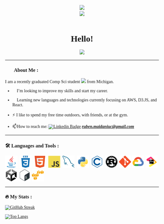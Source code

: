 
<!---
rubanyukm/rubanyukm is a ✨ special ✨ repository because its `README.md` (this file) appears on your GitHub profile.
You can click the Preview link to take a look at your changes.
--->
<body style="font-family: cursive;">
  <div id="header" align="center">
    <img src="https://media.giphy.com/media/h0Cq1ClzO3UpupFPjP/giphy.gif" width="100"/>
  </div>
  <div id="badges" align="center">
    <a href="https://www.linkedin.com/in/ruben-maidaniuc/">
      <img src="https://img.shields.io/badge/LinkedIn-blue?logo=linkedin&logoColor=white&style=for-the-badge"/>
    </a>
  </div>
  <div id="gitdata" align="center">
  <img src="https://komarev.com/ghpvc/?username=rubanyukm&style=flat-square&color=blue" alt=""/>
  </div>
  <h1 align="center">
    Hello!
  </h1>
  <div id="banner" align="center">
    <img src="https://media.giphy.com/media/xT5LMIciqRn5imbF7y/giphy.gif"/>
  </div>
</body>

---

### :man_technologist: About Me :

I am a recently graduated Comp Sci student <img src="https://media.giphy.com/media/WUlplcMpOCEmTGBtBW/giphy.gif" width="30"> from Michigan.

- :telescope: I’m looking to improve my skills and start my career.

- :seedling: Learning new languages and technologies currently focusing on AWS, D3.JS, and React.

- :zap: I like to spend my free time outdoors, with friends, or at the gym.

- :mailbox:How to reach me: [![Linkedin Badge](https://img.shields.io/badge/-RubenMaidaniuc-blue?style=flat&logo=Linkedin&logoColor=white)](https://www.linkedin.com/in/ruben-maidaniuc/) <i><b>ruben.maidaniuc@gmail.com</b></i>

---

### :hammer_and_wrench: Languages and Tools :

<div>
  <img src="https://github.com/devicons/devicon/blob/master/icons/java/java-original.svg" title="Java" alt="Java" width="40" height="40"/>&nbsp;
  <img src="https://github.com/devicons/devicon/blob/master/icons/css3/css3-plain-wordmark.svg"  title="CSS3" alt="CSS" width="40" height="40"/>&nbsp;
  <img src="https://github.com/devicons/devicon/blob/master/icons/html5/html5-original.svg" title="HTML5" alt="HTML" width="40" height="40"/>&nbsp;
  <img src="https://github.com/devicons/devicon/blob/master/icons/javascript/javascript-original.svg" title="JavaScript" alt="JavaScript" width="40" height="40"/>&nbsp;
  <img src="https://github.com/devicons/devicon/blob/master/icons/mysql/mysql-original.svg" title="MySQL"  alt="MySQL" width="40" height="40"/>&nbsp;
  <img src="https://github.com/devicons/devicon/blob/master/icons/python/python-original.svg" title="Python"  alt="Python" width="40" height="40"/>&nbsp;
  <img src="https://github.com/devicons/devicon/blob/master/icons/c/c-line.svg" title="C"  alt="C" width="40" height="40"/>&nbsp;
  <img src="https://github.com/devicons/devicon/blob/master/icons/rust/rust-original.svg" title="Rust" **alt="Rust" width="40" height="40"/>
  <img src="https://github.com/devicons/devicon/blob/master/icons/git/git-original.svg" title="Git" **alt="Git" width="40" height="40"/>
  <img src="https://github.com/devicons/devicon/blob/master/icons/googlecloud/googlecloud-original.svg" title="GCP" **alt="GCP" width="40" height="40"/>
  <img src="https://github.com/devicons/devicon/blob/master/icons/jetbrains/jetbrains-original.svg" title="JetBrains" **alt="JetBrains" width="40" height="40"/>
  <img src="https://github.com/devicons/devicon/blob/master/icons/unity/unity-original.svg" title="Unity" **alt="Unity" width="40" height="40"/>
  <img src="https://github.com/devicons/devicon/blob/master/icons/bash/bash-original.svg" title="Bash" **alt="Bash" width="40" height="40"/> 
  <img src="https://github.com/devicons/devicon/blob/master/icons/amazonwebservices/amazonwebservices-original.svg" title="Bash" **alt="Bash" width="40" height="40"/> 
</div>

---

### :fire: My Stats :
[![GitHub Streak](http://github-readme-streak-stats.herokuapp.com?user=rubanyukm&theme=dark&background=000000)](https://git.io/streak-stats)

[![Top Langs](https://github-readme-stats-sigma-five.vercel.app/api/top-langs/?username=rubanyukm&layout=compact&theme=vision-friendly-dark)](https://github.com/anuraghazra/github-readme-stats)


